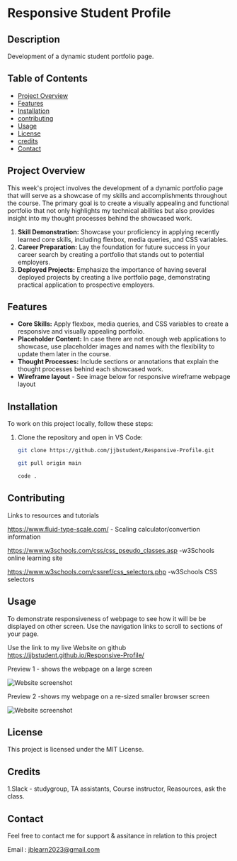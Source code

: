 # Responsive Student Profile

## Description
Development of a dynamic student portfolio page.

## Table of Contents

- [Project Overview](#project-overview)
- [Features](#Features)
- [Installation](#installation)
- [contributing](#contibuting)
- [Usage](#usage)
- [License](#License)
- [credits](#credits)
- [Contact](#Contact)

## Project Overview
This week's project involves the development of a dynamic portfolio page that will serve as a showcase of my skills and accomplishments throughout the course. The primary goal is to create a visually appealing and functional portfolio that not only highlights my technical abilities but also provides insight into my thought processes behind the showcased work.

1. **Skill Demonstration:** Showcase your proficiency in applying recently learned core skills, including flexbox, media queries, and CSS variables.
2. **Career Preparation:** Lay the foundation for future success in your career search by creating a portfolio that stands out to potential employers.
3. **Deployed Projects:** Emphasize the importance of having several deployed projects by creating a live portfolio page, demonstrating practical application to prospective employers.

## Features
- **Core Skills:** Apply flexbox, media queries, and CSS variables to create a responsive and visually appealing portfolio.
- **Placeholder Content:** In case there are not enough web applications to showcase, use placeholder images and names with the flexibility to update them later in the course.
- **Thought Processes:** Include sections or annotations that explain the thought processes behind each showcased work.
- **Wireframe layout** - See image below for responsive wireframe webpage layout



## Installation

To work on this project locally, follow these steps:

1. Clone the repository and open in VS Code:

   ```bash
   git clone https://github.com/jjbstudent/Responsive-Profile.git

   git pull origin main

   code . 

   
## Contributing
Links to resources and tutorials

https://www.fluid-type-scale.com/ - Scaling calculator/convertion information

https://www.w3schools.com/css/css_pseudo_classes.asp -w3Schools online learning site

https://www.w3schools.com/cssref/css_selectors.php -w3Schools CSS selectors

## Usage 
To demonstrate responsiveness of webpage to see how it will be be displayed on other screen.
Use the navigation links to scroll to sections of your page.

Use the link to my live Website on github https://jjbstudent.github.io/Responsive-Profile/

Preview 1 - shows the webpage on a large screen

![Website screenshot](images/preview1.jpg)  

Preview 2 -shows my webpage on a re-sized smaller browser screen

![Website screenshot](images/preview2.jpg)  




## License 

This project is licensed under the MIT License.

## Credits

1.Slack - studygroup, TA assistants, Course instructor, Reasources, ask the class.


## Contact 

Feel free to contact me for support & assitance in relation to this project

Email : jblearn2023@gmail.com

